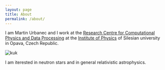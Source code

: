 ```yaml
---
layout: page
title: About
permalink: /about/
---
```


I am Martin Urbanec and I work at the [Research Centre for Computational Physics and Data Processing](https://astrocomp.physics.cz) at the [Institute of Physics](https://physics.slu.cz) of Silesian university in Opava, Czech Republic.


![kuk](/images/github_profilovka.jp2)

I am iterested in neutron stars and in general relativistic astrophysics.